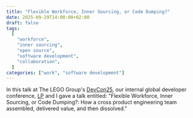 ```yaml
---
title: "Flexible Workforce, Inner Sourcing, or Code Dumping?"
date: 2025-09-29T14:00:00+02:00
draft: false
tags:
  [
    "workforce",
    "inner sourcing",
    "open source",
    "software development",
    "collaboration",
  ]
categories: ["work", "software development"]
---
```


In this talk at The LEGO Group's [DevCon25](https://www.linkedin.com/posts/lego-group_onelegoteam-justimagine-behindthebricks-activity-7383774078018678786-bWXm?utm_source=share&utm_medium=member_desktop&rcm=ACoAAAdqjHcB41rjUieb5o882_kYDzCkGybTD5Q), our internal global developer conference, [LP](https://www.linkedin.com/in/lpjensen/) and I gave a talk entitled: "Flexible Workforce, Inner Sourcing, or Code Dumping?: How a cross product engineering team assembled, delivered value, and then dissolved."
